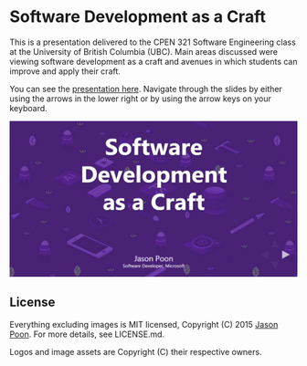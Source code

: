 # Software Development as a Craft

This is a presentation delivered to the CPEN 321 Software Engineering class at the University of British Columbia (UBC). Main areas discussed were viewing software development as a craft and avenues in which students can improve and apply their craft. 

You can see the [presentation here](http://jpoon.github.io/software-development-as-a-craft/). Navigate through the slides by either using the arrows in the lower right or by using the arrow keys on your keyboard.

![Screenshot](https://raw.githubusercontent.com/jpoon/software-development-as-a-craft/master/assets/screenshot.png)

## License
Everything excluding images is MIT licensed, Copyright (C) 2015 [Jason Poon](http://www.jasonpoon.ca). For more details, see LICENSE.md. 

Logos and image assets are Copyright (C) their respective owners.
